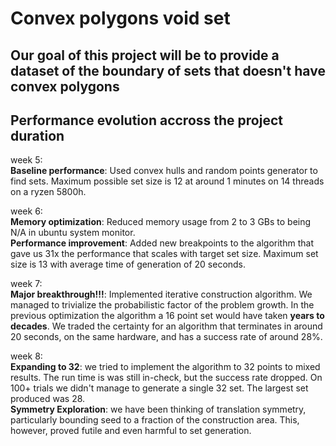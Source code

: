 # Convex polygons void set  

## Our goal of this project will be to provide a dataset of the boundary of sets that doesn't have convex polygons  

## Performance evolution accross the project duration  

week 5:  
**Baseline performance**: Used convex hulls and random points generator to find sets.
Maximum possible set size is 12 at around 1 minutes on 14 threads on a ryzen 5800h.

week 6:   
**Memory optimization**: Reduced memory usage from 2 to 3 GBs to being N/A in ubuntu system monitor.  
**Performance improvement**: Added new breakpoints to the algorithm that gave us 31x the performance that scales with target set size.
Maximum set size is 13 with average time of generation of 20 seconds.

week 7:  
**Major breakthrough!!!**: Implemented iterative construction algorithm. We managed to trivialize the probabilistic factor of the problem growth.
In the previous optimization the algorithm a 16 point set would have taken **years to decades**. We traded the certainty for an algorithm that terminates in around 20 seconds, on the same hardware, and has a success rate of around 28%.

week 8:  
**Expanding to 32**: we tried to implement the algorithm to 32 points to mixed results. The run time is was still in-check, but the success rate dropped. On 100+ trials we didn't manage to generate a single 32 set. The largest set produced was 28.  
**Symmetry Exploration**: we have been thinking of translation symmetry, particularly bounding seed to a fraction of the construction area. This, however, proved futile and even harmful to set generation.

